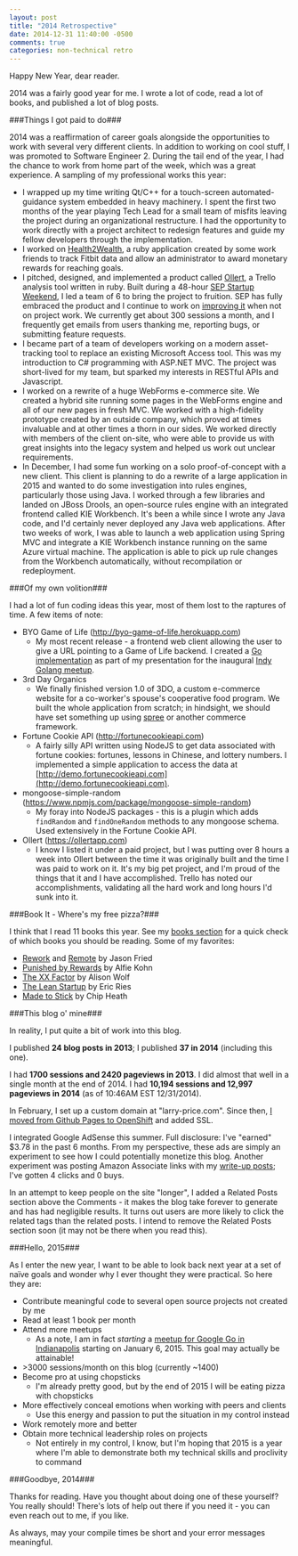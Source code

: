 ```yaml
---
layout: post
title: "2014 Retrospective"
date: 2014-12-31 11:40:00 -0500
comments: true
categories: non-technical retro
---
```


Happy New Year, dear reader.

2014 was a fairly good year for me. I wrote a lot of code, read a lot of books, and published a lot of blog posts.

###Things I got paid to do###

2014 was a reaffirmation of career goals alongside the opportunities to work with several very different clients. In addition to working on cool stuff, I was promoted to Software Engineer 2. During the tail end of the year, I had the chance to work from home part of the week, which was a great experience. A sampling of my professional works this year:

* I wrapped up my time writing Qt/C++ for a touch-screen automated-guidance system embedded in heavy machinery. I spent the first two months of the year playing Tech Lead for a small team of misfits leaving the project during an organizational restructure. I had the opportunity to work directly with a project architect to redesign features and guide my fellow developers through the implementation.
* I worked on [Health2Wealth](https://h2w.cc), a ruby application created by some work friends to track Fitbit data and allow an administrator to award monetary rewards for reaching goals.
* I pitched, designed, and implemented a product called [Ollert](https://ollertapp.com), a Trello analysis tool written in ruby. Built during a 48-hour [SEP Startup Weekend](http://www.sep.com/labs/startupweekend/), I led a team of 6 to bring the project to fruition. SEP has fully embraced the product and I continue to work on [improving it](/blog/2014/12/02/ollert-6-months-later/) when not on project work. We currently get about 300 sessions a month, and I frequently get emails from users thanking me, reporting bugs, or submitting feature requests.
* I became part of a team of developers working on a modern asset-tracking tool to replace an existing Microsoft Access tool. This was my introduction to C# programming with ASP.NET MVC. The project was short-lived for my team, but sparked my interests in RESTful APIs and Javascript.
* I worked on a rewrite of a huge WebForms e-commerce site. We created a hybrid site running some pages in the WebForms engine and all of our new pages in fresh MVC. We worked with a high-fidelity prototype created by an outside company, which proved at times invaluable and at other times a thorn in our sides. We worked directly with members of the client on-site, who were able to provide us with great insights into the legacy system and helped us work out unclear requirements.
* In December, I had some fun working on a solo proof-of-concept with a new client. This client is planning to do a rewrite of a large application in 2015 and wanted to do some investigation into rules engines, particularly those using Java. I worked through a few libraries and landed on JBoss Drools, an open-source rules engine with an integrated frontend called KIE Workbench. It's been a while since I wrote any Java code, and I'd certainly never deployed any Java web applications. After two weeks of work, I was able to launch a web application using Spring MVC and integrate a KIE Workbench instance running on the same Azure virtual machine. The application is able to pick up rule changes from the Workbench automatically, without recompilation or redeployment.

###Of my own volition###

I had a lot of fun coding ideas this year, most of them lost to the raptures of time. A few items of note:

* BYO Game of Life (http://byo-game-of-life.herokuapp.com)
  * My most recent release - a frontend web client allowing the user to give a URL pointing to a Game of Life backend. I created a [Go implementation](https://github.com/larryprice/game-of-life-impl) as part of my presentation for the inaugural [Indy Golang meetup](http://www.meetup.com/Indy-Golang/events/219199103/).
* 3rd Day Organics
  * We finally finished version 1.0 of 3DO, a custom e-commerce website for a co-worker's spouse's cooperative food program. We built the whole application from scratch; in hindsight, we should have set something up using [spree](https://spreecommerce.com) or another commerce framework.
* Fortune Cookie API (http://fortunecookieapi.com)
  * A fairly silly API written using NodeJS to get data associated with fortune cookies: fortunes, lessons in Chinese, and lottery numbers. I implemented a simple application to access the data at [http://demo.fortunecookieapi.com](http://demo.fortunecookieapi.com).
* mongoose-simple-random (https://www.npmjs.com/package/mongoose-simple-random)
  * My foray into NodeJS packages - this is a plugin which adds `findRandom` and `findOneRandom` methods to any mongoose schema. Used extensively in the Fortune Cookie API.
* Ollert (https://ollertapp.com)
  * I know I listed it under a paid project, but I was putting over 8 hours a week into Ollert between the time it was originally built and the time I was paid to work on it. It's my big pet project, and I'm proud of the things that it and I have accomplished. Trello has noted our accomplishments, validating all the hard work and long hours I'd sunk into it.

###Book It - Where's my free pizza?###

I think that I read 11 books this year. See my [books section](/blog/books) for a quick check of which books you should be reading. Some of my favorites:

* [Rework](http://amzn.to/14coDAd) and [Remote](http://amzn.to/1rzTsZH) by Jason Fried
* [Punished by Rewards](http://amzn.to/14coIUG) by Alfie Kohn
* [The XX Factor](http://amzn.to/1tAMWU0) by Alison Wolf
* [The Lean Startup](http://amzn.to/1Ai3mBk) by Eric Ries
* [Made to Stick](http://amzn.to/1x4jaXh) by Chip Heath

###This blog o' mine###

In reality, I put quite a bit of work into this blog.

I published __24 blog posts in 2013__; I published __37 in 2014__ (including this one).

I had __1700 sessions and 2420 pageviews in 2013__. I did almost that well in a single month at the end of 2014. I had __10,194 sessions and 12,997 pageviews in 2014__ (as of 10:46AM EST 12/31/2014).

In February, I set up a custom domain at "larry-price.com". Since then, [I moved from Github Pages to OpenShift](/blog/2014/12/14/migrating-an-octopress-blog-from-github-pages-to-openshift/) and added SSL.

I integrated Google AdSense this summer. Full disclosure: I've "earned" $3.78 in the past 6 months. From my perspective, these ads are simply an experiment to see how I could potentially monetize this blog. Another experiment was posting Amazon Associate links with my [write-up posts](/blog/categories/write-ups); I've gotten 4 clicks and 0 buys.

In an attempt to keep people on the site "longer", I added a Related Posts section above the Comments - it makes the blog take forever to generate and has had negligible results. It turns out users are more likely to click the related tags than the related posts. I intend to remove the Related Posts section soon (it may not be there when you read this).

###Hello, 2015###

As I enter the new year, I want to be able to look back next year at a set of naïve goals and wonder why I ever thought they were practical. So here they are:

* Contribute meaningful code to several open source projects not created by me
* Read at least 1 book per month
* Attend more meetups
  * As a note, I am in fact _starting_ a [meetup for Google Go in Indianapolis](http://www.meetup.com/Indy-Golang) starting on January 6, 2015. This goal may actually be attainable!
* &gt;3000 sessions/month on this blog (currently ~1400)
* Become pro at using chopsticks
  * I'm already pretty good, but by the end of 2015 I will be eating pizza with chopsticks
* More effectively conceal emotions when working with peers and clients
  * Use this energy and passion to put the situation in my control instead
* Work remotely more and better
* Obtain more technical leadership roles on projects
  * Not entirely in my control, I know, but I'm hoping that 2015 is a year where I'm able to demonstrate both my technical skills and proclivity to command

###Goodbye, 2014###

Thanks for reading. Have you thought about doing one of these yourself? You really should! There's lots of help out there if you need it - you can even reach out to me, if you like.

As always, may your compile times be short and your error messages meaningful.
